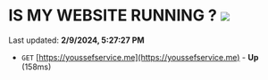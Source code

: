 # IS MY WEBSITE RUNNING ? [![](https://img.shields.io/static/v1?label=Sponsor&message=%E2%9D%A4&logo=GitHub&color=%23fe8e86)](https://github.com/sponsors/<username>)

Last updated: **2/9/2024, 5:27:27 PM**

- `GET` [https://youssefservice.me](https://youssefservice.me) - **Up** (158ms)
